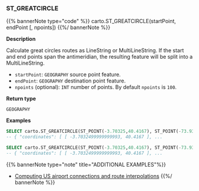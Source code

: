 ### ST_GREATCIRCLE

{{% bannerNote type="code" %}}
carto.ST_GREATCIRCLE(startPoint, endPoint [, npoints])
{{%/ bannerNote %}}

**Description**

Calculate great circles routes as LineString or MultiLineString. If the start and end points span the antimeridian, the resulting feature will be split into a MultiLineString.

* `startPoint`: `GEOGRAPHY` source point feature.
* `endPoint`: `GEOGRAPHY` destination point feature.
* `npoints` (optional): `INT` number of points. By default `npoints` is `100`.

**Return type**

`GEOGRAPHY`

**Examples**

``` sql
SELECT carto.ST_GREATCIRCLE(ST_POINT(-3.70325,40.4167), ST_POINT(-73.9385,40.6643));
-- { "coordinates": [ [ -3.7032499999999993, 40.4167 ], ...
```

``` sql
SELECT carto.ST_GREATCIRCLE(ST_POINT(-3.70325,40.4167), ST_POINT(-73.9385,40.6643), 20);
-- { "coordinates": [ [ -3.7032499999999993, 40.4167 ], ...
```

{{% bannerNote type="note" title="ADDITIONAL EXAMPLES"%}}
* [Computing US airport connections and route interpolations](/analytics-toolbox-snowflake/examples/computing-us-airport-connections-and-route-interpolations/)
{{%/ bannerNote %}}